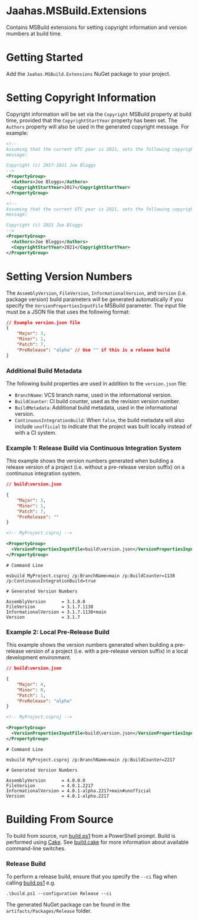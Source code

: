 # Jaahas.MSBuild.Extensions

Contains MSBuild extensions for setting copyright information and version mumbers at build time.


# Getting Started

Add the `Jaahas.MSBuild.Extensions` NuGet package to your project.


# Setting Copyright Information

Copyright information will be set via the `Copyright` MSBuild property at build time, provided that the `CopyrightStartYear` property has been set. The `Authors` property will also be used in the generated copyright message. For example:

```xml
<!-- 
Assuming that the current UTC year is 2021, sets the following copyright 
message: 

Copyright (c) 2017-2021 Joe Bloggs
-->
<PropertyGroup>
  <Authors>Joe Bloggs</Authors>
  <CopyrightStartYear>2017</CopyrightStartYear>
</PropertyGroup>
```

```xml
<!-- 
Assuming that the current UTC year is 2021, sets the following copyright 
message: 

Copyright (c) 2021 Joe Bloggs
-->
<PropertyGroup>
  <Authors>Joe Bloggs</Authors>
  <CopyrightStartYear>2021</CopyrightStartYear>
</PropertyGroup>
```


# Setting Version Numbers

The `AssemblyVersion`, `FileVersion`, `InformationalVersion`, and `Version` (i.e. package version) build parameters will be generated automatically if you specify the `VersionPropertiesInputFile` MSBuild parameter. The input file must be a JSON file that uses the following format:

```json
// Example version.json file
{
    "Major": 3,
    "Minor": 1,
    "Patch": 7,
    "PreRelease": "alpha" // Use "" if this is a release build
}
```


### Additional Build Metadata

The following build properties are used in addition to the `version.json` file:

- `BranchName`: VCS branch name, used in the informational version.
- `BuildCounter`: CI build counter, used as the revision version number.
- `BuildMetadata`: Additional build metadata, used in the informational version.
- `ContinuousIntegrationBuild`: When `false`, the build metadata will also include `unofficial` to indicate that the project was built locally instead of with a CI system.


### Example 1: Release Build via Continuous Integration System

This example shows the version numbers generated when building a release version of a project (i.e. without a pre-release version suffix) on a continuous integration system.

```json
// build\version.json

{
    "Major": 3,
    "Minor": 1,
    "Patch": 7,
    "PreRelease": ""
}
```

```xml
<!-- MyProject.csproj -->

<PropertyGroup>
  <VersionPropertiesInputFile>build\version.json</VersionPropertiesInputFile>
</PropertyGroup>
```

```
# Command Line

msbuild MyProject.csproj /p:BranchName=main /p:BuildCounter=1138 /p:ContinuousIntegrationBuild=true
```

```
# Generated Version Numbers

AssemblyVersion      = 3.1.0.0
FileVersion          = 3.1.7.1138
InformationalVersion = 3.1.7.1138+main
Version              = 3.1.7
```


### Example 2: Local Pre-Release Build

This example shows the version numbers generated when building a pre-release version of a project (i.e. with a pre-release version suffix) in a local development environment.

```json
// build\version.json

{
    "Major": 4,
    "Minor": 0,
    "Patch": 1,
    "PreRelease": "alpha"
}
```

```xml
<!-- MyProject.csproj -->

<PropertyGroup>
  <VersionPropertiesInputFile>build\version.json</VersionPropertiesInputFile>
</PropertyGroup>
```

```console
# Command Line

msbuild MyProject.csproj /p:BranchName=main /p:BuildCounter=2217
```

```console
# Generated Version Numbers

AssemblyVersion      = 4.0.0.0
FileVersion          = 4.0.1.2217
InformationalVersion = 4.0.1-alpha.2217+main#unofficial
Version              = 4.0.1-alpha.2217
```


# Building From Source

To build from source, run [build.ps1](/build.ps1) from a PowerShell prompt. Build is performed using [Cake](https://cakebuild.net). See [build.cake](/build.cake) for more information about available command-line switches.


### Release Build

To perform a release build, ensure that you specify the `--ci` flag when calling [build.ps1](/build.ps1) e.g.

```shell
.\build.ps1 --configuration Release --ci
```

The generated NuGet package can be found in the `artifacts/Packages/Release` folder.
